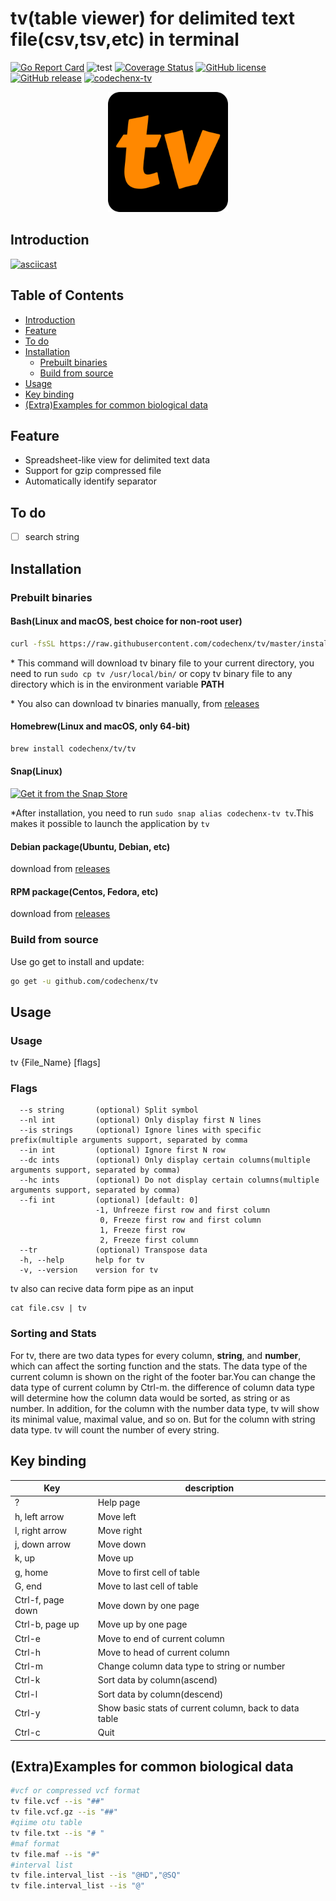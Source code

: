 # tv(table viewer) for delimited text file(csv,tsv,etc) in terminal

[![Go Report Card](https://goreportcard.com/badge/github.com/codechenx/tv)](https://goreportcard.com/report/github.com/codechenx/tv)
![test](https://github.com/codechenx/tv/workflows/test/badge.svg)
[![Coverage Status](https://coveralls.io/repos/github/codechenx/tv/badge.svg?branch=master)](https://coveralls.io/github/codechenx/tv?branch=master)
[![GitHub license](https://img.shields.io/github/license/codechenx/tv.svg)](https://github.com/codechenx/tv/blob/master/LICENSE)
[![GitHub release](https://img.shields.io/github/release/codechenx/tv.svg)](http://GitHub.com/codechenx/tv/releases)
[![codechenx-tv](https://snapcraft.io//codechenx-tv/badge.svg)](https://snapcraft.io/codechenx-tv)

<p align="center">
   <img src="data/icon-192x192.png" alt="tv icon"/>
</p>

## Introduction

[![asciicast](https://asciinema.org/a/347295.svg)](https://asciinema.org/a/347295)

## Table of Contents

- [Introduction](#introduction)
- [Feature](#feature)
- [To do](#to-do)
- [Installation](#installation)
  - [Prebuilt binaries](#prebuilt-binaries)
  - [Build from source](#build-from-source)
- [Usage](#usage)
- [Key binding](#key-binding)
- [(Extra)Examples for common biological data](#extraexamples-for-common-biological-data)

## Feature

- Spreadsheet-like view for delimited text data
- Support for gzip compressed file
- Automatically identify separator

## To do

- [ ] search string

## Installation

### Prebuilt binaries

#### Bash(Linux and macOS, best choice for non-root user)

```bash
curl -fsSL https://raw.githubusercontent.com/codechenx/tv/master/install.sh | bash
```

\* This command will download tv binary file to your current directory, you need to run `sudo cp tv /usr/local/bin/` or copy tv binary file to any directory which is in the environment variable **PATH**

\* You also can download tv binaries manually, from [releases](https://github.com/codechenx/tv/releases)

#### Homebrew(Linux and macOS, only 64-bit)

```bash
brew install codechenx/tv/tv
```

#### Snap(Linux)

[![Get it from the Snap Store](https://snapcraft.io/static/images/badges/en/snap-store-white.svg)](https://snapcraft.io/codechenx-tv)

\*After installation, you need to run `sudo snap alias codechenx-tv tv`.This makes it possible to launch the application by `tv`

#### Debian package(Ubuntu, Debian, etc)

download from [releases](https://github.com/codechenx/tv/releases)

#### RPM package(Centos, Fedora, etc)

download from [releases](https://github.com/codechenx/tv/releases)

### Build from source

Use go get to install and update:

```bash
go get -u github.com/codechenx/tv
```

## Usage

### Usage

tv {File_Name} [flags]

### Flags

```
  --s string       (optional) Split symbol
  --nl int         (optional) Only display first N lines
  --is strings     (optional) Ignore lines with specific prefix(multiple arguments support, separated by comma
  --in int         (optional) Ignore first N row
  --dc ints        (optional) Only display certain columns(multiple arguments support, separated by comma)
  --hc ints        (optional) Do not display certain columns(multiple arguments support, separated by comma)
  --fi int         (optional) [default: 0]
                   -1, Unfreeze first row and first column
                    0, Freeze first row and first column
                    1, Freeze first row
                    2, Freeze first column
  --tr             (optional) Transpose data
  -h, --help       help for tv
  -v, --version    version for tv
```

tv also can recive data form pipe as an input

```=
cat file.csv | tv
```

### Sorting and Stats

For tv, there are two data types for every column, **string**, and **number**, which can affect the sorting function and the stats. The data type of the current column is shown on the right of the footer bar.You can change the data type of current column by Ctrl-m. the difference of column data type will determine how the column data would be sorted, as string or as number. In addition, for the column with the number data type, tv will show its minimal value, maximal value, and so on. But for the column with string data type. tv will count the number of every string.

## Key binding

| Key               | description                                            |
| ----------------- | ------------------------------------------------------ |
| ?                 | Help page                                              |
| h, left arrow     | Move left                                              |
| l, right arrow    | Move right                                             |
| j, down arrow     | Move down                                              |
| k, up             | Move up                                                |
| g, home           | Move to first cell of table                            |
| G, end            | Move to last cell of table                             |
| Ctrl-f, page down | Move down by one page                                  |
| Ctrl-b, page up   | Move up by one page                                    |
| Ctrl-e            | Move to end of current column                          |
| Ctrl-h            | Move to head of current column                         |
| Ctrl-m            | Change column data type to string or number            |
| Ctrl-k            | Sort data by column(ascend)                            |
| Ctrl-l            | Sort data by column(descend)                           |
| Ctrl-y            | Show basic stats of current column, back to data table |
| Ctrl-c            | Quit                                                   |

## (Extra)Examples for common biological data

```bash
#vcf or compressed vcf format
tv file.vcf --is "##"
tv file.vcf.gz --is "##"
#qiime otu table
tv file.txt --is "# "
#maf format
tv file.maf --is "#"
#interval list
tv file.interval_list --is "@HD","@SQ"
tv file.interval_list --is "@"
```
